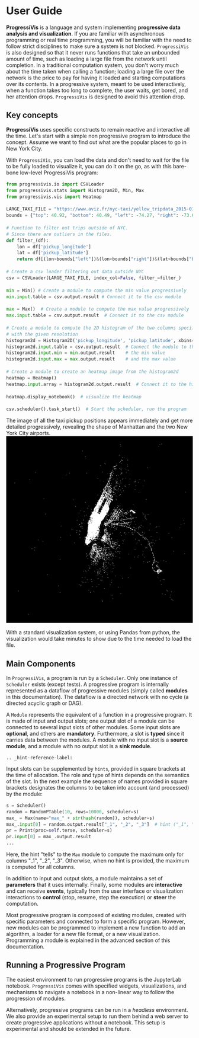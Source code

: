 # User Guide


**ProgressiVis** is a language and system implementing **progressive data analysis and visualization**.
If you are familiar with asynchronous programming or real time programming, you will be familiar with the need to follow strict disciplines to make sure a system is not blocked. `ProgressiVis` is also designed so that it never runs functions that take an unbounded amount of time, such as loading a large file from the network until completion.
In a traditional computation system, you don't worry much about the time taken when calling a function; loading a large file over the network is the price to pay for having it loaded and starting computations over its contents. In a progressive system, meant to be used interactively, when a function takes too long to complete, the user waits, get bored, and her attention drops.  `ProgressiVis` is designed to avoid this attention drop.

## Key concepts

**ProgressiVis** uses specific constructs to remain reactive and interactive all the time.
Let's start with a simple non progressive program to introduce the concept.  Assume we want to find out what are the popular places to go in New York City.

With `ProgressiVis`, you can load the data and don't need to wait for the file to be fully loaded to visualize it, you can do it on the go, as with this bare-bone low-level ProgressiVis program:

```python
from progressivis.io import CSVLoader
from progressivis.stats import Histogram2D, Min, Max
from progressivis.vis import Heatmap

LARGE_TAXI_FILE = "https://www.aviz.fr/nyc-taxi/yellow_tripdata_2015-01.csv.bz2"
bounds = {"top": 40.92, "bottom": 40.49, "left": -74.27, "right": -73.68}

# Function to filter out trips outside of NYC.
# Since there are outliers in the files.
def filter_(df):
    lon = df['pickup_longitude']
    lat = df['pickup_latitude']
    return df[(lon>bounds["left"])&(lon<bounds["right"])&(lat>bounds["bottom"])&(lat<bounds["top"])]

# Create a csv loader filtering out data outside NYC
csv = CSVLoader(LARGE_TAXI_FILE, index_col=False, filter_=filter_)

min = Min() # Create a module to compute the min value progressively
min.input.table = csv.output.result # Connect it to the csv module

max = Max()  # Create a module to compute the max value progressively
max.input.table = csv.output.result  # Connect it to the csv module

# Create a module to compute the 2D histogram of the two columns specified
# with the given resolution
histogram2d = Histogram2D('pickup_longitude', 'pickup_latitude', xbins=512, ybins=512)
histogram2d.input.table = csv.output.result  # Connect the module to the table
histogram2d.input.min = min.output.result    # the min value
histogram2d.input.max = max.output.result    # and the max value

# Create a module to create an heatmap image from the histogram2d
heatmap = Heatmap()
heatmap.input.array = histogram2d.output.result  # Connect it to the histogram2d

heatmap.display_notebook()  # visualize the heatmap

csv.scheduler().task_start()  # Start the scheduler, run the program
```

The image of all the taxi pickup positions appears immediately  and get more detailed progressively, revealing the shape of Manhattan and the two New York City airports.
![](images/nyc1.png)

With a standard visualization system, or using Pandas from python, the visualization would take minutes to show due to the time needed to load the file.

## Main Components

In `ProgressiVis`, a program is run by a `Scheduler`. Only one instance of `Scheduler` exists (except tests). A progressive program is internally represented as a dataflow of progressive modules (simply called **modules** in this documentation). The dataflow is a directed network with no cycle (a directed acyclic graph or DAG).

A `Module` represents the equivalent of a function in a progressive
program.  It is made of input and output slots; one output slot of a
module can be connected to several input slots of other modules. Some
input slots are **optional**, and others are **mandatory**. Furthermore, a slot
is **typed** since it carries data between the modules.  A module with no input slot is a **source module**, and a module with no output slot is a **sink module**.
```{eval-rst}
.. _hint-reference-label:
```
Input slots can be supplemented by `hints`, provided in square brackets at the time of allocation. The role and type of hints depends on the semantics of the slot. In the next example the sequence of names provided in square brackets designates the columns to be taken into account (and processed) by the module:

```python
s = Scheduler()
random = RandomPTable(10, rows=10000, scheduler=s)
max_ = Max(name="max_" + str(hash(random)), scheduler=s)
max_.input[0] = random.output.result["_1", "_2", "_3"]  # hint ("_1", "_2", "_3")
pr = Print(proc=self.terse, scheduler=s)
pr.input[0] = max_.output.result
...
```
Here, the hint "tells" to the `Max` module to compute the maximum only for columns "_1", "_2", "_3". Otherwise, when no hint is provided, the maximum is computed for all columns.

In addition to input and output slots, a module maintains a set of **parameters** that it uses internally. Finally, some modules are **interactive** and can receive **events**, typically from the user interface or visualization interactions to **control** (stop, resume, step the execution) or **steer** the computation.

Most progressive program is composed of existing modules, created with specific parameters and connected to form a specific program. However, new modules can be programmed to implement a new function to add an algorithm, a loader for a new file format, or a new visualization. Programming a module is explained in the advanced section of this documentation.

## Running a Progressive Program

The easiest environment to run progressive programs is the JupyterLab notebook. `ProgressiVis` comes with specified widgets, visualizations, and mechanisms to navigate a notebook in a non-linear way to follow the progression of modules.

Alternatively, progressive programs can be run in a _headless_ environment. We also provide an experimental setup to run them behind a web server to create progressive applications without a notebook. This setup is experimental and should be extended in the future.


